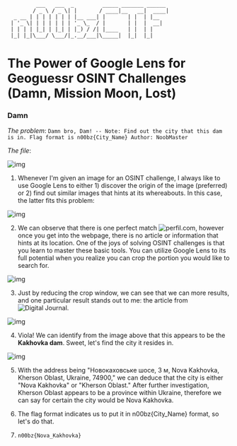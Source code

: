 ```
         ___   ___  _         _____ _______ ______ 
        / _ \ / _ \| |       / ____|__   __|  ____|
  _ __ | | | | | | | |__ ___| |       | |  | |__   
 | '_ \| | | | | | | '_ \_  / |       | |  |  __|  
 | | | | |_| | |_| | |_) / /| |____   | |  | |     
 |_| |_|\___/ \___/|_.__/___|\_____|  |_|  |_|     
```

# The Power of Google Lens for Geoguessr OSINT Challenges (Damn, Mission Moon, Lost)

### Damn

*The problem*: `Damn bro, Dam! -- Note: Find out the city that this dam is in. Flag format is n00bz{City_Name} Author: NoobMaster`

*The file*:

![img](https://cdn.discordapp.com/attachments/982094827170713712/1117620373933019226/dam.png)

1. Whenever I'm given an image for an OSINT challenge, I always like to use Google Lens to either 1) discover the origin of the image (preferred) or 2) find out similar images that hints at its whereabouts. In this case, the latter fits this problem:

![img](https://cdn.discordapp.com/attachments/982094827170713712/1117621570219814922/image.png)

2. We can observe that there is one perfect match ![perfil.com](https://www.perfil.com/tags/Rusia), however once you get into the webpage, there is no article or information that hints at its location. One of the joys of solving OSINT challenges is that you learn to master these basic tools. You can utilize Google Lens to its full potential when you realize you can crop the portion you would like to search for.

![img](https://cdn.discordapp.com/attachments/982094827170713712/1117622521932562462/image.png)

3. Just by reducing the crop window, we can see that we can more results, and one particular result stands out to me: the article from ![Digital Journal](https://www.digitaljournal.com/world/ukraine-dam-destruction-a-consequence-of-russian-invasion-un-chief/article).

![img](https://cdn.discordapp.com/attachments/982094827170713712/1117622873557835946/image.png)

4. Viola! We can identify from the image above that this appears to be the **Kakhovka dam**. Sweet, let's find the city it resides in.

![img](https://cdn.discordapp.com/attachments/982094827170713712/1117623380745650196/image.png)

5. With the address being "Новокаховське шосе, 3 м, Nova Kakhovka, Kherson Oblast, Ukraine, 74900," we can deduce that the city is either "Nova Kakhovka" or "Kherson Oblast." After further investigation, Kherson Oblast appears to be a province within Ukraine, therefore we can say for certain the city would be Nova Kakhovka.

6. The flag format indicates us to put it in n00bz{City_Name} format, so let's do that.

7. `n00bz{Nova_Kakhovka}`
